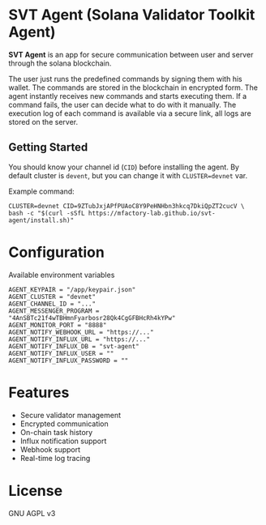 # SVT Agent (Solana Validator Toolkit Agent)

**SVT Agent** is an app for secure communication between user and server
through the solana blockchain.

The user just runs the predefined commands by signing them with his wallet. 
The commands are stored in the blockchain in encrypted form. 
The agent instantly receives new commands and starts executing them. 
If a command fails, the user can decide what to do with it manually. 
The execution log of each command is available via a secure link, 
all logs are stored on the server.

## Getting Started
You should know your channel id (`CID`) before installing the agent.
By default cluster is `devent`, but you can change it with `CLUSTER=devnet` var.

Example command:
```shell
CLUSTER=devnet CID=9ZTubJxjAPfPUAoC8Y9PeHNHbn3hkcq7DkiQpZT2cucV \
bash -c "$(curl -sSfL https://mfactory-lab.github.io/svt-agent/install.sh)"
````

# Configuration

Available environment variables
```shell
AGENT_KEYPAIR = "/app/keypair.json"
AGENT_CLUSTER = "devnet"
AGENT_CHANNEL_ID = "..."
AGENT_MESSENGER_PROGRAM = "4AnSBTc21f4wTBHmnFyarbosr28Qk4CgGFBHcRh4kYPw"
AGENT_MONITOR_PORT = "8888"
AGENT_NOTIFY_WEBHOOK_URL = "https://..."
AGENT_NOTIFY_INFLUX_URL = "https://..."
AGENT_NOTIFY_INFLUX_DB = "svt-agent"
AGENT_NOTIFY_INFLUX_USER = ""
AGENT_NOTIFY_INFLUX_PASSWORD = ""
```

# Features
- Secure validator management
- Encrypted communication
- On-chain task history
- Influx notification support
- Webhook support
- Real-time log tracing

# License
GNU AGPL v3

